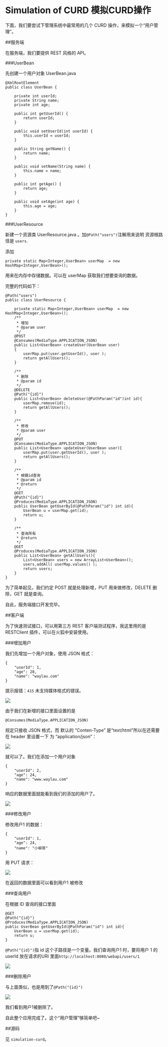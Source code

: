 Simulation of CURD 模拟CURD操作
===========

下面，我们要尝试下管理系统中最常用的几个 CURD 操作，来模拟一个“用户管理”。

##服务端

在服务端，我们要提供 REST 风格的 API。

###UserBean

先创建一个用户对象 UserBean.java
	
	@XmlRootElement
	public class UserBean {
	
		private int userId;
		private String name;
		private int age;
		
		public int getUserId() {
			return userId;
		}
	
		public void setUserId(int userId) {
			this.userId = userId;
		}
	
		public String getName() {
			return name;
		}
	
		public void setName(String name) {
			this.name = name;
		}
	
		public int getAge() {
			return age;
		}
	
		public void setAge(int age) {
			this.age = age;
		}
	}

###UserResource

新建一个资源类 UserResource.java 。加`@Path("users")`注解用来说明 资源根路径是 `users`.

添加

	private static Map<Integer,UserBean> userMap  = new HashMap<Integer,UserBean>();

用来在内存中存储数据。可以在 userMap 获取我们想要查询的数据。

完整的代码如下：

	@Path("users")
	public class UserResource {
		
		private static Map<Integer,UserBean> userMap  = new HashMap<Integer,UserBean>();
		/** 
	     * 增加 
	     * @param user 
	     */  
	    @POST  
	    @Consumes(MediaType.APPLICATION_JSON)  
	    public List<UserBean> createUser(UserBean user)  
	    {  
	        userMap.put(user.getUserId(), user );  
	        return getAllUsers(); 
	    }  
	
	    /** 
	     * 删除 
	     * @param id 
	     */  
	    @DELETE  
	    @Path("{id}")  
	    public List<UserBean> deleteUser(@PathParam("id")int id){  
	        userMap.remove(id); 
	        return getAllUsers(); 
	    }  
	
	    /** 
	     * 修改 
	     * @param user 
	     */  
	    @PUT  
	    @Consumes(MediaType.APPLICATION_JSON)  
	    public List<UserBean> updateUser(UserBean user){  
	        userMap.put(user.getUserId(), user );  
	        return getAllUsers(); 
	    }  
	
	    /** 
	     * 根据id查询 
	     * @param id 
	     * @return 
	     */  
	    @GET  
	    @Path("{id}")  
	    @Produces(MediaType.APPLICATION_JSON)  
	    public UserBean getUserById(@PathParam("id") int id){  
	    	UserBean u = userMap.get(id);  
	        return u;  
	    }  
	
	    /** 
	     * 查询所有 
	     * @return 
	     */  
	    @GET  
	    @Produces(MediaType.APPLICATION_JSON)  
	    public List<UserBean> getAllUsers(){       
	        List<UserBean> users = new ArrayList<UserBean>();     
	        users.addAll( userMap.values() );    
	        return users;  
	    }  
	}

为了简单起见，我们约定 POST 就是处理新增，PUT 用来做修改，DELETE 删除，GET 就是查询。

自此，服务端接口开发完毕。

##客户端

为了快速测试接口，可以用第三方 REST 客户端测试程序，我这里用的是 RESTClient 插件，可以在火狐中安装使用。

###增加用户

我们先增加一个用户对象，使用 JSON 格式：
	
	{
	    "userId": 1,
	    "age": 28,
	    "name": "waylau.com"
	}

提示报错：`415` 未支持媒体格式的错误。

![](../images/simulation-curd-01.jpg)

由于我们在新增的接口里面设置的是

    @Consumes(MediaType.APPLICATION_JSON)  

规定只接收 JSON 格式，而 默认的 “Conten-Type” 是“text/html”所以在还需要在 header 里设置一下 为 “application/json”：

![](../images/simulation-curd-02.jpg)

就可以了。我们在添加一个用户对象

	{
	    "userId": 2,
	    "age": 24,
	    "name": "www.waylau.com"
	}

响应的数据里面就能看到我们的添加的用户了。

![](../images/simulation-curd-04.jpg)


###修改用户

修改用户1 的数据：

	{
	    "userId": 1,
	    "age": 24,
	    "name": "小柳哥"
	}

用 PUT 请求：

![](../images/simulation-curd-05.jpg)

在返回的数据里面可以看到用户1 被修改

###查询用户

在根据 ID 查询的接口里面

    @GET  
    @Path("{id}")  
    @Produces(MediaType.APPLICATION_JSON)  
    public UserBean getUserById(@PathParam("id") int id){  
    	UserBean u = userMap.get(id);  
        return u;  
    } 

`@Path("{id}")`指 id 这个子路径是一个变量。我们查询用户1 时，要将用户 1 的 userId 放在请求的URI 里面`http://localhost:8080/webapi/users/1`

![](../images/simulation-curd-06.jpg)

###删除用户

与上面类似，也是用到了`@Path("{id}")`

![](../images/simulation-curd-07.jpg)

我们看到用户1被删除了。

自此整个应用完成了。这个“用户管理”够简单吧~

##源码

见 `simulation-curd`。
